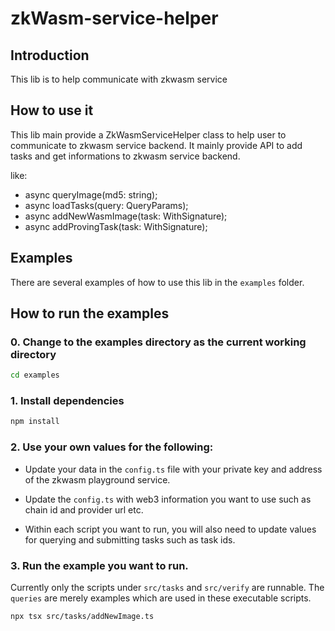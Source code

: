# zkWasm-service-helper

## Introduction

This lib is to help communicate with zkwasm service

## How to use it

This lib main provide a ZkWasmServiceHelper class to help user to communicate to zkwasm service backend.
It mainly provide API to add tasks and get informations to zkwasm service backend.

like:

- async queryImage(md5: string);
- async loadTasks(query: QueryParams);
- async addNewWasmImage(task: WithSignature<AddImageParams>);
- async addProvingTask(task: WithSignature<ProvingParams>);

## Examples

There are several examples of how to use this lib in the `examples` folder.

## How to run the examples

### 0. Change to the examples directory as the current working directory

```bash
cd examples
```

### 1. Install dependencies

```bash
npm install
```

### 2. Use your own values for the following:

- Update your data in the `config.ts` file with your private key and address of the zkwasm playground service.
- Update the `config.ts` with web3 information you want to use such as chain id and provider url etc.

- Within each script you want to run, you will also need to update values for querying and submitting tasks such as task ids.

### 3. Run the example you want to run.

Currently only the scripts under `src/tasks` and `src/verify` are runnable. The `queries` are merely examples which are used in these executable scripts.

```bash
npx tsx src/tasks/addNewImage.ts
```
